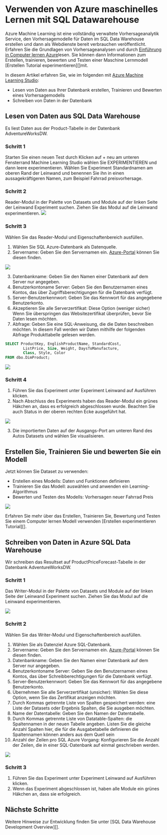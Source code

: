 <properties
   pageTitle="Verwenden von Azure maschinelles Lernen mit SQL Datawarehouse | Microsoft Azure"
   description="Lernprogramm für mit Azure Machine Learning Azure SQL Data Warehouse Lösungen."
   services="sql-data-warehouse"
   documentationCenter="NA"
   authors="kevinvngo"
   manager="barbkess"
   editor=""/>

<tags
   ms.service="sql-data-warehouse"
   ms.devlang="NA"
   ms.topic="article"
   ms.tgt_pltfrm="NA"
   ms.workload="data-services"
   ms.date="08/16/2016"
   ms.author="kevin;barbkess;sonyama"/>

# <a name="use-azure-machine-learning-with-sql-data-warehouse"></a>Verwenden von Azure maschinelles Lernen mit SQL Datawarehouse

Azure Machine Learning ist eine vollständig verwaltete Vorhersageanalytik Service, den Vorhersagemodelle für Daten im SQL Data Warehouse erstellen und dann als Webdienste bereit verbrauchen veröffentlicht. Erfahren Sie die Grundlagen von Vorhersageanalysen und durch [Einführung in Computer lernen Azure][]lesen.  Sie können dann Informationen zum Erstellen, trainieren, bewerten und Testen einer Maschine Lernmodell [Erstellen Tutorial experimentieren][]mit.

In diesem Artikel erfahren Sie, wie im folgenden mit [Azure Machine Learning Studio][]:

- Lesen von Daten aus Ihrer Datenbank erstellen, Trainieren und Bewerten eines Vorhersagemodells
- Schreiben von Daten in der Datenbank


## <a name="read-data-from-sql-data-warehouse"></a>Lesen von Daten aus SQL Data Warehouse

Es liest Daten aus der Product-Tabelle in der Datenbank AdventureWorksDW.

### <a name="step-1"></a>Schritt 1

Starten Sie einen neuen Test durch Klicken auf + neu am unteren Fensterrand Machine Learning Studio wählen Sie EXPERIMENTIEREN und dann leere experimentieren. Wählen Sie Experiment Standardnamen am oberen Rand der Leinwand und benennen Sie ihn in einen aussagekräftigeren Namen, zum Beispiel Fahrrad preisvorhersage.

### <a name="step-2"></a>Schritt 2

Reader-Modul in der Palette von Datasets und Module auf der linken Seite der Leinwand Experiment suchen. Ziehen Sie das Modul auf die Leinwand experimentieren.
![][drag_reader]

### <a name="step-3"></a>Schritt 3

Wählen Sie das Reader-Modul und Eigenschaftenbereich ausfüllen.

1. Wählen Sie SQL Azure-Datenbank als Datenquelle.
2. Servername: Geben Sie den Servernamen ein. [Azure-Portal][] können Sie diesen finden.

![][server_name]

3. Datenbankname: Geben Sie den Namen einer Datenbank auf dem Server nur angegeben.
4. Benutzerkontoname Server: Geben Sie den Benutzernamen eines Kontos, das über Zugriffsberechtigungen für die Datenbank verfügt.
5. Server-Benutzerkennwort: Geben Sie das Kennwort für das angegebene Benutzerkonto.
6. Akzeptieren Sie alle Serverzertifikat: Diese Option (weniger sicher) Wenn Sie überspringen das Websitezertifikat überprüfen, bevor Sie Daten lesen möchten.
7. Abfrage: Geben Sie eine SQL-Anweisung, die die Daten beschreiben möchten. In diesem Fall werden wir Daten mithilfe der folgenden Abfrage Produkttabelle gelesen werden.


```SQL
SELECT ProductKey, EnglishProductName, StandardCost,
        ListPrice, Size, Weight, DaysToManufacture,
        Class, Style, Color
FROM dbo.DimProduct;
```

![][reader_properties]

### <a name="step-4"></a>Schritt 4

1. Führen Sie das Experiment unter Experiment Leinwand auf Ausführen klicken.
2. Nach Abschluss des Experiments haben das Reader-Modul ein grünes Häkchen an, dass es erfolgreich abgeschlossen wurde. Beachten Sie auch Status in der oberen rechten Ecke ausgeführt hat.

![][run]

3. Die importierten Daten auf der Ausgangs-Port am unteren Rand des Autos Datasets und wählen Sie visualisieren.


## <a name="create-train-and-score-a-model"></a>Erstellen Sie, Trainieren Sie und bewerten Sie ein Modell

Jetzt können Sie Dataset zu verwenden:

- Erstellen eines Modells: Daten und Funktionen definieren
- Trainieren Sie das Modell: auswählen und anwenden ein Learning-Algorithmus
- Bewerten und Testen des Modells: Vorhersagen neuer Fahrrad Preis


![][model]

Erfahren Sie mehr über das Erstellen, Trainieren Sie, Bewertung und Testen Sie einem Computer lernen Modell verwenden [Erstellen experimentieren Tutorial][].

## <a name="write-data-to-azure-sql-data-warehouse"></a>Schreiben von Daten in Azure SQL Data Warehouse

Wir schreiben das Resultset auf ProductPriceForecast-Tabelle in der Datenbank AdventureWorksDW.

### <a name="step-1"></a>Schritt 1

Das Writer-Modul in der Palette von Datasets und Module auf der linken Seite der Leinwand Experiment suchen. Ziehen Sie das Modul auf die Leinwand experimentieren.

![][drag_writer]

### <a name="step-2"></a>Schritt 2

Wählen Sie das Writer-Modul und Eigenschaftenbereich ausfüllen.

1. Wählen Sie als Datenziel Azure SQL-Datenbank.
2. Servername: Geben Sie den Servernamen ein. [Azure-Portal][] können Sie diesen finden.
3. Datenbankname: Geben Sie den Namen einer Datenbank auf dem Server nur angegeben.
4. Benutzerkontoname Server: Geben Sie den Benutzernamen eines Kontos, das über Schreibberechtigungen für die Datenbank verfügt.
5. Server-Benutzerkennwort: Geben Sie das Kennwort für das angegebene Benutzerkonto.
6. Übernehmen Sie alle Serverzertifikat (unsicher): Wählen Sie diese Option, wenn Sie das Zertifikat anzeigen möchten.
7. Durch Kommas getrennte Liste von Spalten gespeichert werden: eine Liste der Datasets oder Ergebnis Spalten, die Sie ausgeben möchten.
8. Name der Datentabelle: Geben Sie den Namen der Datentabelle.
9. Durch Kommas getrennte Liste von Datatable-Spalten: die Spaltennamen in der neuen Tabelle angeben. Listen Sie die gleiche Anzahl Spalten hier, die für die Ausgabetabelle definieren die Spaltennamen können anders aus dem Quell sein
10. Anzahl der Zeilen pro SQL Azure Vorgang: Konfigurieren Sie die Anzahl der Zeilen, die in einer SQL-Datenbank auf einmal geschrieben werden.

![][writer_properties]

### <a name="step-3"></a>Schritt 3

1. Führen Sie das Experiment unter Experiment Leinwand auf Ausführen klicken.
2. Wenn das Experiment abgeschlossen ist, haben alle Module ein grünes Häkchen an, dass sie erfolgreich.

## <a name="next-steps"></a>Nächste Schritte

Weitere Hinweise zur Entwicklung finden Sie unter [SQL Data Warehouse Development Overview][].

<!--Image references-->

[drag_reader]: ./media/sql-data-warehouse-integrate-azure-machine-learning/ml-drag-reader.png
[server_name]: ./media/sql-data-warehouse-integrate-azure-machine-learning/dw-server-name.png
[reader_properties]: ./media/sql-data-warehouse-integrate-azure-machine-learning/ml-reader-properties.png
[run]: ./media/sql-data-warehouse-integrate-azure-machine-learning/ml-finished-running.png
[model]: ./media/sql-data-warehouse-integrate-azure-machine-learning/ml-create-train-score-model.png
[drag_writer]: ./media/sql-data-warehouse-integrate-azure-machine-learning/ml-drag-writer.png
[writer_properties]: ./media/sql-data-warehouse-integrate-azure-machine-learning/ml-writer-properties.png

<!--Article references-->

[SQL Data Warehouse-Anwendungsentwicklung, Überblick]: ./sql-data-warehouse-overview-develop.md
[Experiment Lernprogramm erstellen]: https://azure.microsoft.com/documentation/articles/machine-learning-create-experiment/
[Einführung in Computer lernen Azure]: https://azure.microsoft.com/documentation/articles/machine-learning-what-is-machine-learning/
[Azure Machine Learning Studio]: https://studio.azureml.net/Home
[Azure-portal]: https://portal.azure.com/

<!--MSDN references-->

<!--Other Web references-->

[Azure Machine Learning documentation]: http://azure.microsoft.com/documentation/services/machine-learning/
